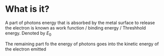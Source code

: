 # What is it?
A part of photons energy that is absorbed by the metal surface to release the electron is known as work function / binding energy / Threshhold energy. Denoted by $E_0$


The remaining part fo the energy of photons goes into the kinetic energy of the electron emitted